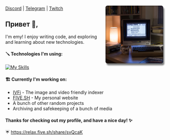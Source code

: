 <p>
  <img width="190" align='right' src="./assets/computer.png">
</p>

[Discord](https://discordapp.com/users/770723525874810890) | [Telegram](https://t.me/actualemy) | [Twitch](https://www.twitch.tv/2020)

## Привет 💫,

I'm emy! I enjoy writing code, and exploring and learning about new technologies.

#### :screwdriver: Technologies I'm using:
[![My Skills](https://skillicons.dev/icons?i=ts,sass,cs,docker,nginx,nodejs,aws,react,bash,linux,mysql,php,py,webpack&perline=7)](https://skillicons.dev)

#### :building_construction: Currently I'm working on:
* [IVFi](https://ivfi.io/) - The image and video friendly indexer
* [FIVE.SH](https://five.sh/) - My personal website
* A bunch of other random projects
* Archiving and safekeeping of a bunch of media

#### Thanks for checking out my profile, and have a nice day! :sparkles:

:umbrella: <a href="https://relax.five.sh/share/svQcaK" target="_blank">https://relax.five.sh/share/svQcaK</a>
